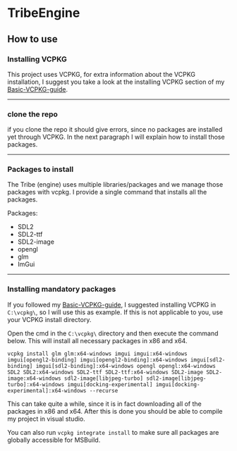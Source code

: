 # TribeEngine

## How to use
### Installing VCPKG
This project uses VCPKG, for extra information about the VCPKG installation, I suggest you take a look at the installing VCPKG section of my [Basic-VCPKG-guide](https://github.com/Tboske/Basic-VCPKG-guide/blob/main/README.md).

---

### clone the repo
if you clone the repo it should give errors, since no packages are installed yet through VCPKG. In the next paragraph I will explain how to install those packages.

---

### Packages to install 
The Tribe (engine) uses multiple libraries/packages and we manage those packages with vcpkg. I provide a single command that installs all the packages.

Packages:
- SDL2
- SDL2-ttf
- SDL2-image
- opengl
- glm
- ImGui

---

### Installing mandatory packages
If you followed my [Basic-VCPKG-guide](https://github.com/Tboske/Basic-VCPKG-guide/blob/main/README.md), I suggested installing VCPKG in `C:\vcpkg\`, so I will use this as example. If this is not applicable to you, use your VCPKG install directory.

Open the cmd in the `C:\vcpkg\` directory and then execute the command below. This will install all necessary packages in x86 and x64. 

`vcpkg install glm glm:x64-windows imgui imgui:x64-windows imgui[opengl2-binding] imgui[opengl2-binding]:x64-windows imgui[sdl2-binding] imgui[sdl2-binding]:x64-windows opengl opengl:x64-windows SDL2 SDL2:x64-windows SDL2-ttf SDL2-ttf:x64-windows SDL2-image SDL2-image:x64-windows sdl2-image[libjpeg-turbo] sdl2-image[libjpeg-turbo]:x64-windows imgui[docking-experimental] imgui[docking-experimental]:x64-windows --recurse`

This can take quite a while, since it is in fact downloading all of the packages in x86 and x64. After this is done you should be able to compile my project in visual studio.

You can also run `vcpkg integrate install` to make sure all packages are globally accessible for MSBuild.
